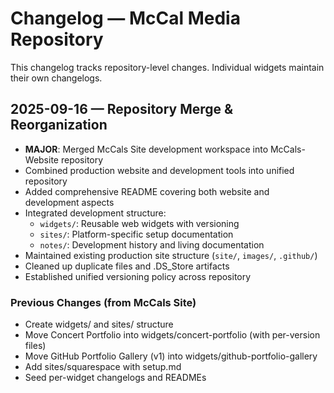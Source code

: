 # Changelog — McCal Media Repository

This changelog tracks repository-level changes. Individual widgets maintain their own changelogs.

## 2025-09-16 — Repository Merge & Reorganization
- **MAJOR**: Merged McCals Site development workspace into McCals-Website repository
- Combined production website and development tools into unified repository
- Added comprehensive README covering both website and development aspects
- Integrated development structure:
  - `widgets/`: Reusable web widgets with versioning
  - `sites/`: Platform-specific setup documentation
  - `notes/`: Development history and living documentation
- Maintained existing production site structure (`site/`, `images/`, `.github/`)
- Cleaned up duplicate files and .DS_Store artifacts
- Established unified versioning policy across repository

### Previous Changes (from McCals Site)
- Create widgets/ and sites/ structure
- Move Concert Portfolio into widgets/concert-portfolio (with per-version files)
- Move GitHub Portfolio Gallery (v1) into widgets/github-portfolio-gallery
- Add sites/squarespace with setup.md
- Seed per-widget changelogs and READMEs
